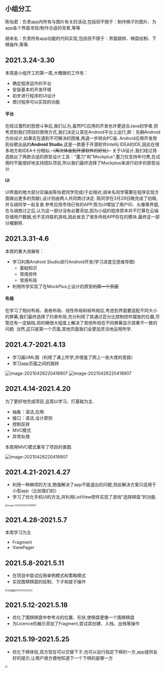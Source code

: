 ## 小组分工

陈怡君：负责app内所有与图片有关的活动,包括但不限于：制作棋子的图片、为app各个界面寻找/制作合适的背景,等等

胡未名：负责所有app功能的代码实现,包括但不限于：界面跳转、棋盘绘制、下棋操作,等等.

## 2021.3.24-3.30

本周是小组开工的第一周,大概做的工作有：
-   确定程序运作的平台
-   安装基本的开发环境
-   初步进行程序的UI设计
-   商讨程序可以实现的功能

#### 平台

在经过激烈的思想斗争后,我们认为,虽然PC应用的开发也许更适合Java初学者,但考虑到我们项目的使用方式,我们决定让其在Android平台上运行,即：先朝Android方向设计,如果实在遇到不可解决的困难,再退一步转向PC端.
Android应用开发用到谷歌出品的**Android Studio**,这是一款基于开源软件Intellij IDEA的IDE,因此在很多地方和IDEA十分相似.~~（再次体会到开源软件的好处）~~
关于UI设计,我们经过筛选挑出了两款合适的原型设计工具："墨刀"和"Mockplus".墨刀仅支持年付费,在试用时不能很好地支持团队项目,所以我们最终选择了Mockplus来进行初步的原型设计.

#### UI
UI界面的绝大部分实操由陈怡君同学完成(于此相对,胡未名同学需要在程序实现方面做出更多的贡献),设计则由两人共同商讨决定.
陈同学在3月29日晚完成了初稿,并与胡同学一起复查.参考应用市场已有的APP,陈为UI增加了用户ID、头像等界面,在与胡商讨之后,认为这一部分没有必要添加,因为小组的程序原本并不打算在云端存储用户数据,也不支持联机游戏,因此省去了很多传统APP存在的模块.最终这一部分被删除.

## 2021.3.31-4.6
本周的重大进展有：

-   学习利用Android Studio进行Android开发(学习进度见思维导图)
    -   基础知识
    -   常用控件
    -   常用布局
-   利用所学实现了在MockPlus上设计的原型~~的第一个页面~~
#### 布局

在学习了相对布局、表格布局、线性布局和帧布局后,考虑到界面要适配不同大小的屏幕,我们最终选择了约束布局,充分利用了其通过百分比控制控件摆放的位置,尽管还有一定缺陷,但的确很大程度上解决了其他布局在不同屏幕显示效果不一致的问题.
当然,这只是第一个页面,其他页面我们会更加灵活地运用所学.

## 2021.4.7-2021.4.13

-   学习画UML图（利用了课上所学,并借鉴了网上一些大佬的思路）
-   学习app页面之间的跳转

<img src="assets/CHIBoard-uml.jpeg" alt="image-20210426220418907" style="zoom:100%;" />

<img src="assets/QQ%E6%88%AA%E5%9B%BE20210413215558.png" alt="image-20210426220418907" style="zoom:100%;" />

## 2021.4.14-2021.4.20

为了更好地完成项目,这周以学习、打基础为主.

-   抽象：语法,应用
-   接口：语法,设计原则
-   控制反转
-   MVC模式
-   异常处理

本周用MVC模式重写了项目的类图.

<img src="assets/CHIBoard-uml-v2.jpeg" alt="image-20210426220418907" style="zoom:100%;" />

## 2021.4.21-2021.4.27

-   利用一种麻烦的方法,勉强解决了app不能退出的问题,但此解决方案只适用于小型app（比如我们的）
-   学习了优化手机UI的方法,并利用ListView控件实现了游戏“选择棋盘”的功能.

<img src="assets/2021.4.28.png" alt="image-20210426220418907" style="zoom:50%;" />

## 2021.4.28-2021.5.7

本周学习为主

- Fragment
- ViewPager

## 2021.5.8-2021.5.11

- 在项目中尝试应用单例模式和策略模式
- 实现围棋棋盘的绘制、下子和提子操作

<img src="assets/QQ%E6%88%AA%E5%9B%BE20210511220353.png" alt="QQ截图20210511220353" style="zoom:50%;" />

## 2021.5.12-2021.5.18

- 优化了围棋棋盘中参考点的位置、形状,使棋盘更像一个围棋棋盘
- 为Licence的展示添加了Fragment,尝试其创建、入栈、出栈等操作

## 2021.5.19-2021.5.25

- 优化下棋体验,双方现在可以交替下子,也可以自行指定下棋的一方,app提供友好的提示,让用户很方便地知道下一个下棋的是哪一方
<img src="assets/2021.5.25.jpg" style="zoom:50%">